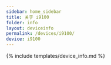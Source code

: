 ```yaml
---
sidebar: home_sidebar
title: 关于 i9100
folder: info
layout: deviceinfo
permalink: /devices/i9100/
device: i9100
---
```

{% include templates/device_info.md %}
